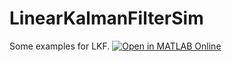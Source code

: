 # LinearKalmanFilterSim
Some examples for LKF.
[![Open in MATLAB Online](https://www.mathworks.com/images/responsive/global/open-in-matlab-online.svg)](https://matlab.mathworks.com/open/github/v1?repo=SKMAAX/LinearKalmanFilterSim)
